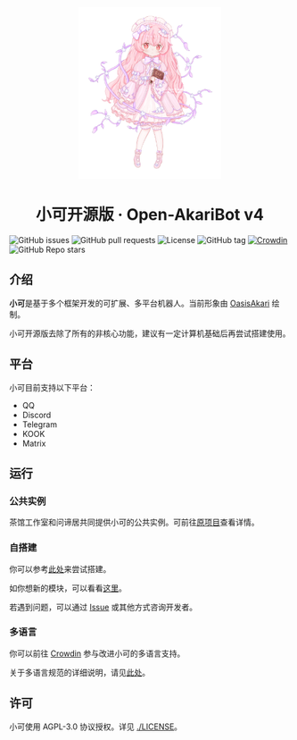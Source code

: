 <div align="center">
  <img width="256" src="./assets/character_marked.png" alt="logo">

# 小可开源版 · Open-AkariBot v4

</div>

![GitHub issues](https://img.shields.io/github/issues/Teahouse-Studios/bot) ![GitHub pull requests](https://img.shields.io/github/issues-pr/Teahouse-Studios/bot) ![License](https://img.shields.io/github/license/Teahouse-Studios/bot) ![GitHub tag](https://img.shields.io/github/v/tag/Teahouse-Studios/bot?include_prereleases) [![Crowdin](https://badges.crowdin.net/akari-bot/localized.svg)](https://crowdin.com/project/akari-bot) ![GitHub Repo stars](https://img.shields.io/github/stars/Teahouse-Studios/bot?style=social)

## 介绍

**小可**是基于多个框架开发的可扩展、多平台机器人。当前形象由 [OasisAkari](https://github.com/OasisAkari) 绘制。

小可开源版去除了所有的非核心功能，建议有一定计算机基础后再尝试搭建使用。

## 平台

小可目前支持以下平台：

-   QQ
-   Discord
-   Telegram
-   KOOK
-   Matrix

## 运行

### 公共实例

茶馆工作室和问谛居共同提供小可的公共实例。可前往[原项目](https://github.com/Teahouse-Studios/akari-bot)查看详情。

### 自搭建

你可以参考[此处](./docs/DEPLOY.md)来尝试搭建。

如你想新的模块，可以看看[这里](https://bot.teahouse.team/wiki/%E6%96%B0%E5%BB%BA%E6%A8%A1%E5%9D%97%E6%8C%87%E5%8D%97)。

若遇到问题，可以通过 [Issue](https://github.com/Teahouse-Studios/akari-bot/issues/new) 或其他方式咨询开发者。

### 多语言

你可以前往 [Crowdin](https://crowdin.com/project/akari-bot) 参与改进小可的多语言支持。

关于多语言规范的详细说明，请见[此处](./docs/LOCALES.md)。

## 许可

小可使用 AGPL-3.0 协议授权。详见 [./LICENSE](./LICENSE)。
